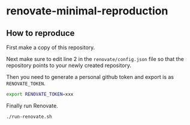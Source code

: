 # renovate-minimal-reproduction

## How to reproduce

First make a copy of this repository.

Next make sure to edit line 2 in the `renovate/config.json` file so that the repository points to your newly created repository.

Then you need to generate a personal github token and export is as `RENOVATE_TOKEN`.
```bash
export RENOVATE_TOKEN=xxx
```

Finally run Renovate.
```bash
./run-renovate.sh
```